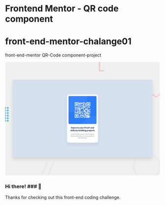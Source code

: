 # Frontend Mentor - QR code component

# front-end-mentor-chalange01

front-end-mentor QR-Code component-project

![Design preview](./design/desktop-preview.jpg)

### Hi there! ### 👋

Thanks for checking out this front-end coding challenge.
